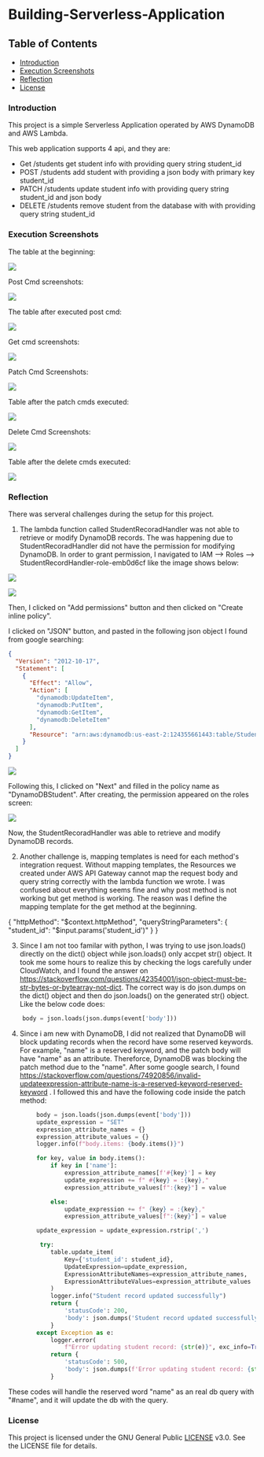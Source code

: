 # Building-Serverless-Application

## Table of Contents

- [Introduction](#introduction)
- [Execution Screenshots](#execution-screenshots)
- [Reflection](#Reflection)
- [License](#license)

### Introduction

This project is a simple Serverless Application operated by AWS DynamoDB and AWS Lambda.

This web application supports 4 api, and they are:

- Get /students get student info with providing query string student_id
- POST /students add student with providing a json body with primary key student_id
- PATCH /students update student info with providing query string student_id and json body
- DELETE /students remove student from the database with with providing query string student_id

### Execution Screenshots

The table at the beginning:

![](apiScreenShot/tableInit.png)

Post Cmd screenshots:

![](apiScreenShot/postCmd.png)

The table after executed post cmd:

![](apiScreenShot/postTable.png)

Get cmd screenshots:

![](apiScreenShot/getCmd.png)

Patch Cmd Screenshots:

![](apiScreenShot/patchCmd.png)

Table after the patch cmds executed:

![](apiScreenShot/tableAfterPatch.png)

Delete Cmd Screenshots:

![](apiScreenShot/deleteCmd.png)

Table after the delete cmds executed:

![](apiScreenShot/tableAfterDelete.png)

### Reflection

There was serveral challenges during the setup for this project.

1. The lambda function called StudentRecoradHandler was not able to retrieve or modify DynamoDB records. The was happening due to StudentRecoradHandler did not have the permission for modifying DynamoDB. In order to grant permission, I navigated to IAM --> Roles --> StudentRecordHandler-role-emb0d6cf like the image shows below:

![](apiScreenShot/navRoles.png)

![](apiScreenShot/insideRoles.png)

Then, I clicked on "Add permissions" button and then clicked on "Create inline policy".

I clicked on "JSON" button, and pasted in the following json object I found from google searching:

```json
{
  "Version": "2012-10-17",
  "Statement": [
    {
      "Effect": "Allow",
      "Action": [
        "dynamodb:UpdateItem",
        "dynamodb:PutItem",
        "dynamodb:GetItem",
        "dynamodb:DeleteItem"
      ],
      "Resource": "arn:aws:dynamodb:us-east-2:124355661443:table/StudentRecords"
    }
  ]
}
```

![](apiScreenShot/pasteJson.png)

Following this, I clicked on "Next" and filled in the policy name as "DynamoDBStudent". After creating, the permission appeared on the roles screen:

![](apiScreenShot/finishedAddRole.png)

Now, the StudentRecoradHandler was able to retrieve and modify DynamoDB records.

2. Another challenge is, mapping templates is need for each method's integration request. Without mapping templates, the Resources we created under AWS API Gateway cannot map the request body and query string correctly with the lambda function we wrote. I was confused about everything seems fine and why post method is not working but get method is working. The reason was I define the mapping template for the get method at the beginning.

{
"httpMethod": "$context.httpMethod",
  "queryStringParameters": {
    "student_id": "$input.params('student_id')"
}
}

3. Since I am not too familar with python, I was trying to use json.loads() directly on the dict() object while json.loads() only accpet str() object. It took me some hours to realize this by checking the logs carefully under CloudWatch, and I found the answer on https://stackoverflow.com/questions/42354001/json-object-must-be-str-bytes-or-bytearray-not-dict. The correct way is do json.dumps on the dict() object and then do json.loads() on the generated str() object. Like the below code does:

```python
    body = json.loads(json.dumps(event['body']))
```

4. Since i am new with DynamoDB, I did not realized that DynamoDB will block updating records when the record have some reserved keywords. For example, "name" is a reserved keyword, and the patch body will have "name" as an attribute. Thereforce, DynamoDB was blocking the patch method due to the "name". After some google search, I found https://stackoverflow.com/questions/74920856/invalid-updateexpression-attribute-name-is-a-reserved-keyword-reserved-keyword . I followed this and have the following code inside the patch method:

```python
        body = json.loads(json.dumps(event['body']))
        update_expression = "SET"
        expression_attribute_names = {}
        expression_attribute_values = {}
        logger.info(f"body.items: {body.items()}")

        for key, value in body.items():
            if key in ['name']:
                expression_attribute_names[f'#{key}'] = key
                update_expression += f" #{key} = :{key},"
                expression_attribute_values[f":{key}"] = value

            else:
                update_expression += f" {key} = :{key},"
                expression_attribute_values[f":{key}"] = value

        update_expression = update_expression.rstrip(',')

         try:
            table.update_item(
                Key={'student_id': student_id},
                UpdateExpression=update_expression,
                ExpressionAttributeNames=expression_attribute_names,
                ExpressionAttributeValues=expression_attribute_values
            )
            logger.info("Student record updated successfully")
            return {
                'statusCode': 200,
                'body': json.dumps('Student record updated successfully')
            }
        except Exception as e:
            logger.error(
                f"Error updating student record: {str(e)}", exc_info=True)
            return {
                'statusCode': 500,
                'body': json.dumps(f'Error updating student record: {str(e)}')
            }

```

These codes will handle the reserved word "name" as an real db query with "#name", and it will update the db with the query.

### License

This project is licensed under the GNU General Public [LICENSE](LICENSE)
v3.0. See the LICENSE file for details.

